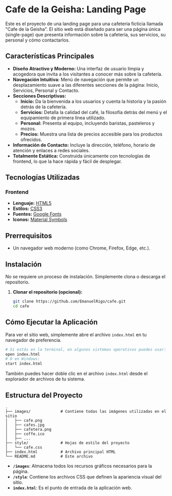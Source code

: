 # Cafe de la Geisha: Landing Page

Este es el proyecto de una landing page para una cafetería ficticia llamada "Cafe de la Geisha". El sitio web está diseñado para ser una página única (single-page) que presenta información sobre la cafetería, sus servicios, su personal y cómo contactarlos.

## Características Principales

- **Diseño Atractivo y Moderno:** Una interfaz de usuario limpia y acogedora que invita a los visitantes a conocer más sobre la cafetería.
- **Navegación Intuitiva:** Menú de navegación que permite un desplazamiento suave a las diferentes secciones de la página: Inicio, Servicios, Personal y Contacto.
- **Secciones Descriptivas:**
  - **Inicio:** Da la bienvenida a los usuarios y cuenta la historia y la pasión detrás de la cafetería.
  - **Servicios:** Detalla la calidad del café, la filosofía detrás del menú y el equipamiento de primera línea utilizado.
  - **Personal:** Presenta al equipo, incluyendo baristas, pasteleros y mozos.
  - **Precios:** Muestra una lista de precios accesible para los productos ofrecidos.
- **Información de Contacto:** Incluye la dirección, teléfono, horario de atención y enlaces a redes sociales.
- **Totalmente Estática:** Construida únicamente con tecnologías de frontend, lo que la hace rápida y fácil de desplegar.

## Tecnologías Utilizadas

### Frontend

- **Lenguaje:** [HTML5](https://developer.mozilla.org/es/docs/Web/Guide/HTML/HTML5)
- **Estilos:** [CSS3](https://developer.mozilla.org/es/docs/Web/CSS)
- **Fuentes:** [Google Fonts](https://fonts.google.com/)
- **Iconos:** [Material Symbols](https://fonts.google.com/icons)

## Prerrequisitos

- Un navegador web moderno (como Chrome, Firefox, Edge, etc.).

## Instalación

No se requiere un proceso de instalación. Simplemente clona o descarga el repositorio.

1.  **Clonar el repositorio (opcional):**

    ```bash
    git clone https://github.com/EmanuelRigo/cafe.git
    cd cafe
    ```

## Cómo Ejecutar la Aplicación

Para ver el sitio web, simplemente abre el archivo `index.html` en tu navegador de preferencia.

```bash
# Si estás en la terminal, en algunos sistemas operativos puedes usar:
open index.html
# O en Windows:
start index.html
```

También puedes hacer doble clic en el archivo `index.html` desde el explorador de archivos de tu sistema.

## Estructura del Proyecto

```
.
├── images/             # Contiene todas las imágenes utilizadas en el sitio
│   ├── cafe.png
│   ├── cafes.jpg
│   ├── cafetera.png
│   ├── coffe.ico
│   ├── ...
├── style/              # Hojas de estilo del proyecto
│   └── cafe.css
├── index.html          # Archivo principal HTML
└── README.md           # Este archivo
```

- **`/images`**: Almacena todos los recursos gráficos necesarios para la página.
- **`/style`**: Contiene los archivos CSS que definen la apariencia visual del sitio.
- **`index.html`**: Es el punto de entrada de la aplicación web.
